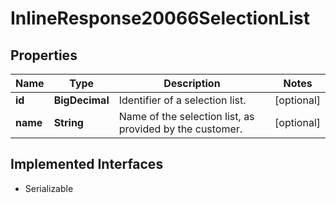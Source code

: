 

# InlineResponse20066SelectionList


## Properties

Name | Type | Description | Notes
------------ | ------------- | ------------- | -------------
**id** | **BigDecimal** | Identifier of a selection list. |  [optional]
**name** | **String** | Name of the selection list, as provided by the customer. |  [optional]


## Implemented Interfaces

* Serializable


